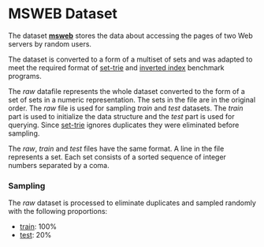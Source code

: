 # MSWEB Dataset

The dataset [**msweb**]() stores the data about accessing the pages of two Web servers by random users.

The dataset is converted to a form of a multiset of sets and was adapted to meet the required format of [set-trie](https://bitbucket.org/isavnik/settrie/) and [inverted index](https://github.com/nick-ak96/InvertedIndex) benchmark programs.

The *raw* datafile represents the whole dataset converted to the form of a set of sets in a numeric representation. The sets in the file are in the original order. The *raw* file is used for sampling *train* and *test* datasets. The *train* part is used to initialize the data structure and the *test* part is used for querying. Since [set-trie](https://bitbucket.org/isavnik/settrie/) ignores duplicates they were eliminated before sampling.

The *raw*, *train* and *test* files have the same format.
A line in the file represents a set. Each set consists of a sorted sequence of integer numbers separated by a coma.

### Sampling

The *raw* dataset is processed to eliminate duplicates and sampled randomly with the following proportions:

- [train](https://github.com/mkrnc/set-trie-datasets/blob/main/experiment6/msweb.data.train): 100%
- [test](https://github.com/mkrnc/set-trie-datasets/blob/main/experiment6/msweb.data.test): 20%